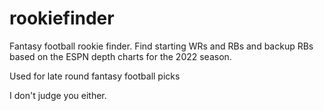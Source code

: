 # rookiefinder
Fantasy football rookie finder.  Find starting WRs and RBs and backup RBs based on the ESPN depth charts for the 2022 season.

Used for late round fantasy football picks

I don't judge you either.
